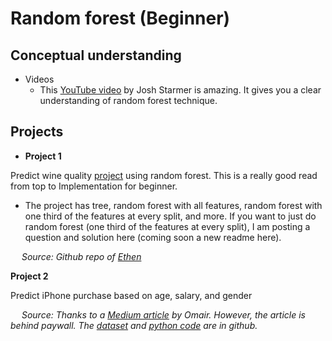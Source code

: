 # Random forest (Beginner)

## Conceptual understanding
- Videos
    - This [YouTube video](https://www.youtube.com/watch?v=J4Wdy0Wc_xQ) by Josh Starmer is amazing. It gives you a clear understanding of random forest technique.


## Projects

- <b> Project 1 </b>

Predict wine quality [project](https://nbviewer.org/github/ethen8181/machine-learning/blob/master/trees/random_forest.ipynb#Implementation) using random forest. This is a really good read from top to Implementation for beginner. 
- The project has tree, random forest with all features, random forest with one third of the features at every split, and more. If you want to just do random forest (one third of the features at every split), I am posting a question and solution here (coming soon a new readme here).

&emsp; <i>Source: Github repo of [Ethen](https://github.com/ethen8181)</i>



<b> Project 2 </b>

Predict iPhone purchase based on age, salary, and gender

&emsp; <i> Source: Thanks to a [Medium article](https://medium.com/analytics-vidhya/machine-learning-project-6-predict-salary-using-random-forest-regression-9a18f97c91e5) by Omair. However, the article is behind paywall. The [dataset](https://github.com/omairaasim/machine_learning/blob/master/project_16_random_forest_classifier/iphone_purchase_records.csv) and [python code](https://github.com/omairaasim/machine_learning/blob/master/project_16_random_forest_classifier/random_forest_classifier.py) are in github. </i>
